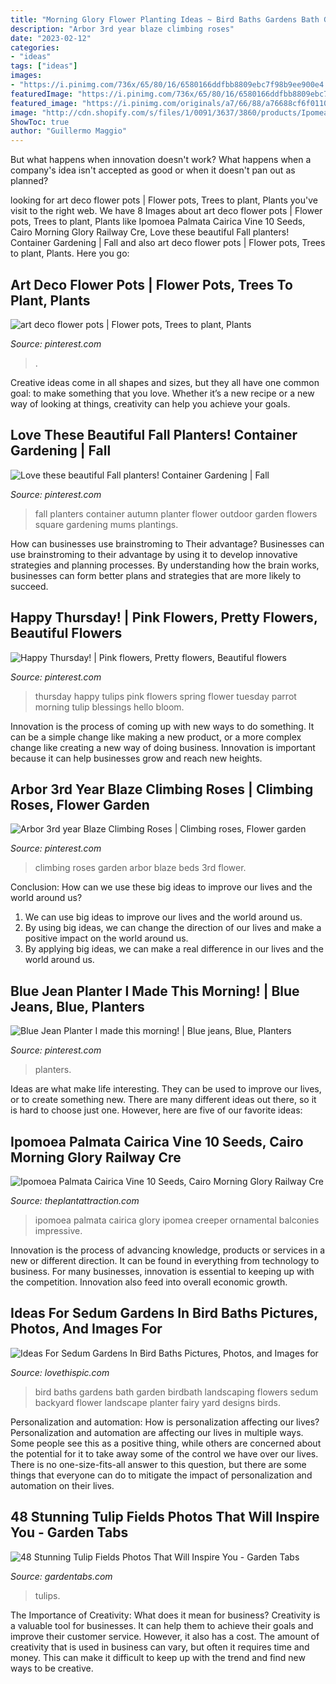 ```yaml
---
title: "Morning Glory Flower Planting Ideas ~ Bird Baths Gardens Bath Garden Birdbath Landscaping Flowers Sedum Backyard Flower Landscape Planter Fairy Yard Designs Birds"
description: "Arbor 3rd year blaze climbing roses"
date: "2023-02-12"
categories:
- "ideas"
tags: ["ideas"]
images:
- "https://i.pinimg.com/736x/65/80/16/6580166ddfbb8809ebc7f98b9ee900e4.jpg"
featuredImage: "https://i.pinimg.com/736x/65/80/16/6580166ddfbb8809ebc7f98b9ee900e4.jpg"
featured_image: "https://i.pinimg.com/originals/a7/66/88/a76688cf6f01107ccae3b8cca08477f6.jpg"
image: "http://cdn.shopify.com/s/files/1/0091/3637/3860/products/Ipomea_Palmata_2_1024x1024.JPG?v=1549176949"
ShowToc: true
author: "Guillermo Maggio"
---
```



But what happens when innovation doesn't work? What happens when a company's idea isn't accepted as good or when it doesn't pan out as planned?

	

		
looking for art deco flower pots | Flower pots, Trees to plant, Plants you've visit to the right web. We have 8 Images about art deco flower pots | Flower pots, Trees to plant, Plants like Ipomoea Palmata Cairica Vine 10 Seeds, Cairo Morning Glory Railway Cre, Love these beautiful Fall planters! Container Gardening | Fall and also art deco flower pots | Flower pots, Trees to plant, Plants. Here you go:
		
    
## Art Deco Flower Pots | Flower Pots, Trees To Plant, Plants

<img loading=lazy src="https://i.pinimg.com/originals/64/2d/94/642d94926ed78e17b10f81a9f7eb533c.jpg" onerror="this.onerror=null;this.src='https://tse3.mm.bing.net/th?id=OIP.LjYSf6BKGuC-iAsoH3HG6wHaJ4&amp;pid=15.1';" alt="art deco flower pots | Flower pots, Trees to plant, Plants">

_Source: pinterest.com_

>. 

	

Creative ideas come in all shapes and sizes, but they all have one common goal: to make something that you love. Whether it’s a new recipe or a new way of looking at things, creativity can help you achieve your goals.

    
## Love These Beautiful Fall Planters! Container Gardening | Fall

<img loading=lazy src="https://i.pinimg.com/originals/a7/66/88/a76688cf6f01107ccae3b8cca08477f6.jpg" onerror="this.onerror=null;this.src='https://tse2.mm.bing.net/th?id=OIP.EGrGOedh1YPeuXFntofY8QHaJ4&amp;pid=15.1';" alt="Love these beautiful Fall planters! Container Gardening | Fall">

_Source: pinterest.com_

>fall planters container autumn planter flower outdoor garden flowers square gardening mums plantings. 

	

How can businesses use brainstroming to Their advantage?
Businesses can use brainstroming to their advantage by using it to develop innovative strategies and planning processes. By understanding how the brain works, businesses can form better plans and strategies that are more likely to succeed.

    
## Happy Thursday! | Pink Flowers, Pretty Flowers, Beautiful Flowers

<img loading=lazy src="https://i.pinimg.com/736x/26/cd/0f/26cd0fd84c34a7c98c64de297b788788--pink-tulips-parrot-tulips.jpg" onerror="this.onerror=null;this.src='https://tse1.mm.bing.net/th?id=OIP.qUp-Y58MGiNrKWl4qIvFjgHaIn&amp;pid=15.1';" alt="Happy Thursday! | Pink flowers, Pretty flowers, Beautiful flowers">

_Source: pinterest.com_

>thursday happy tulips pink flowers spring flower tuesday parrot morning tulip blessings hello bloom. 

	

Innovation is the process of coming up with new ways to do something. It can be a simple change like making a new product, or a more complex change like creating a new way of doing business. Innovation is important because it can help businesses grow and reach new heights.

    
## Arbor 3rd Year Blaze Climbing Roses | Climbing Roses, Flower Garden

<img loading=lazy src="https://i.pinimg.com/originals/b3/fb/4f/b3fb4fbae43548a7081ff00bb48b36cb.jpg" onerror="this.onerror=null;this.src='https://tse4.mm.bing.net/th?id=OIP.TBtticsM2CGK0L8HnVEu6gHaJ4&amp;pid=15.1';" alt="Arbor 3rd year Blaze Climbing Roses | Climbing roses, Flower garden">

_Source: pinterest.com_

>climbing roses garden arbor blaze beds 3rd flower. 

	

Conclusion: How can we use these big ideas to improve our lives and the world around us?
1. We can use big ideas to improve our lives and the world around us. 
2. By using big ideas, we can change the direction of our lives and make a positive impact on the world around us. 
3. By applying big ideas, we can make a real difference in our lives and the world around us.

    
## Blue Jean Planter I Made This Morning! | Blue Jeans, Blue, Planters

<img loading=lazy src="https://i.pinimg.com/736x/65/80/16/6580166ddfbb8809ebc7f98b9ee900e4.jpg" onerror="this.onerror=null;this.src='https://tse1.mm.bing.net/th?id=OIP.LmGALrZ3TywB46a4WGTwKAHaIQ&amp;pid=15.1';" alt="Blue Jean Planter I made this morning! | Blue jeans, Blue, Planters">

_Source: pinterest.com_

>planters. 

	

Ideas are what make life interesting. They can be used to improve our lives, or to create something new. There are many different ideas out there, so it is hard to choose just one. However, here are five of our favorite ideas: 

    
## Ipomoea Palmata Cairica Vine 10 Seeds, Cairo Morning Glory Railway Cre

<img loading=lazy src="http://cdn.shopify.com/s/files/1/0091/3637/3860/products/Ipomea_Palmata_2_1024x1024.JPG?v=1549176949" onerror="this.onerror=null;this.src='https://tse1.mm.bing.net/th?id=OIP.-IaiW46oNk0Dv5g8JLZ3fwHaHD&amp;pid=15.1';" alt="Ipomoea Palmata Cairica Vine 10 Seeds, Cairo Morning Glory Railway Cre">

_Source: theplantattraction.com_

>ipomoea palmata cairica glory ipomea creeper ornamental balconies impressive. 

	

Innovation is the process of advancing knowledge, products or services in a new or different direction. It can be found in everything from technology to business. For many businesses, innovation is essential to keeping up with the competition. Innovation also feed into overall economic growth.

    
## Ideas For Sedum Gardens In Bird Baths Pictures, Photos, And Images For

<img loading=lazy src="http://www.lovethispic.com/uploaded_images/240751-Ideas-For-Sedum-Gardens-In-Bird-Baths.png" onerror="this.onerror=null;this.src='https://tse3.mm.bing.net/th?id=OIP.K8nhavUllbgPG0Rwh2zSjAHaJ9&amp;pid=15.1';" alt="Ideas For Sedum Gardens In Bird Baths Pictures, Photos, and Images for">

_Source: lovethispic.com_

>bird baths gardens bath garden birdbath landscaping flowers sedum backyard flower landscape planter fairy yard designs birds. 

	

Personalization and automation: How is personalization affecting our lives?
Personalization and automation are affecting our lives in multiple ways. Some people see this as a positive thing, while others are concerned about the potential for it to take away some of the control we have over our lives. There is no one-size-fits-all answer to this question, but there are some things that everyone can do to mitigate the impact of personalization and automation on their lives.

    
## 48 Stunning Tulip Fields Photos That Will Inspire You - Garden Tabs

<img loading=lazy src="https://gardentabs.com/wp-content/uploads/2019/10/Tulip-farm.jpg" onerror="this.onerror=null;this.src='https://tse2.mm.bing.net/th?id=OIP.M8UICqxWCi1NgQmPszkxSgHaE8&amp;pid=15.1';" alt="48 Stunning Tulip Fields Photos That Will Inspire You - Garden Tabs">

_Source: gardentabs.com_

>tulips. 

	

The Importance of Creativity: What does it mean for business?
Creativity is a valuable tool for businesses. It can help them to achieve their goals and improve their customer service. However, it also has a cost. The amount of creativity that is used in business can vary, but often it requires time and money. This can make it difficult to keep up with the trend and find new ways to be creative.


